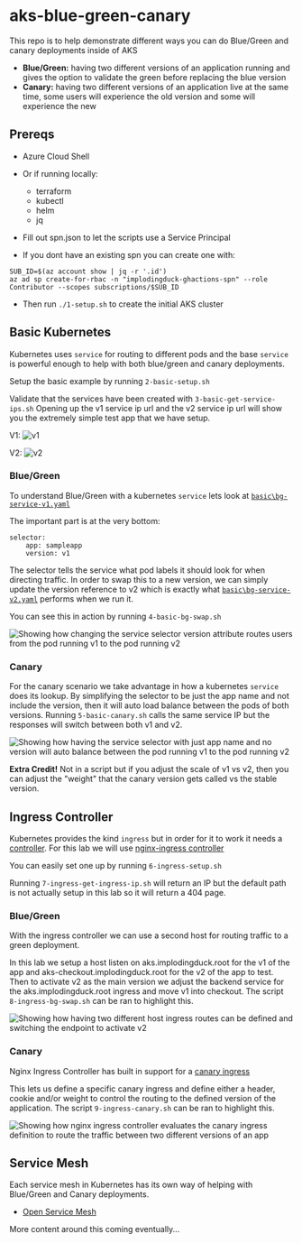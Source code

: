 # aks-blue-green-canary
This repo is to help demonstrate different ways you can do Blue/Green and canary deployments inside of AKS

* **Blue/Green:** having two different versions of an application running and gives the option to validate the green before replacing the blue version
* **Canary:** having two different versions of an application live at the same time, some users will experience the old version and some will experience the new

## Prereqs
* Azure Cloud Shell 
* Or if running locally:
    * terraform
    * kubectl
    * helm
    * jq

* Fill out spn.json to let the scripts use a Service Principal 
* If you dont have an existing spn you can create one with:
```
SUB_ID=$(az account show | jq -r '.id')
az ad sp create-for-rbac -n "implodingduck-ghactions-spn" --role Contributor --scopes subscriptions/$SUB_ID
```
* Then run ```./1-setup.sh``` to create the initial AKS cluster

## Basic Kubernetes
Kubernetes uses `service` for routing to different pods and the base `service` is powerful enough to help with both blue/green and canary deployments.

Setup the basic example by running `2-basic-setup.sh`

Validate that the services have been created with `3-basic-get-service-ips.sh`
Opening up the v1 service ip url and the v2 service ip url will show you the extremely simple test app that we have setup. 

V1:
![v1](https://raw.githubusercontent.com/implodingduck/aks-blue-green-canary/main/images/v1.png)

V2:
![v2](https://raw.githubusercontent.com/implodingduck/aks-blue-green-canary/main/images/v2.png)

### Blue/Green
To understand Blue/Green with a kubernetes `service` lets look at [`basic\bg-service-v1.yaml`](https://github.com/implodingduck/aks-blue-green-canary/blob/main/yaml/basic/bg-service-v1.yaml)

The important part is at the very bottom:
```
selector:
    app: sampleapp
    version: v1
```
The selector tells the service what pod labels it should look for when directing traffic. In order to swap this to a new version, we can simply update the version reference to v2 which is exactly what [`basic\bg-service-v2.yaml`](https://github.com/implodingduck/aks-blue-green-canary/blob/main/yaml/basic/bg-service-v2.yaml) performs when we run it. 

You can see this in action by running `4-basic-bg-swap.sh`

![Showing how changing the service selector version attribute routes users from the pod running v1 to the pod running v2](https://raw.githubusercontent.com/implodingduck/aks-blue-green-canary/main/images/basic-bg.png)


### Canary
For the canary scenario we take advantage in how a kubernetes `service` does its lookup. By simplifying the selector to be just the app name and not include the version, then it will auto load balance between the pods of both versions. Running `5-basic-canary.sh` calls the same service IP but the responses will switch between both v1 and v2. 

![Showing how having the service selector with just app name and no version will auto balance between the pod running v1 to the pod running v2](https://raw.githubusercontent.com/implodingduck/aks-blue-green-canary/main/images/basic-canary.png)


**Extra Credit!** Not in a script but if you adjust the scale of v1 vs v2, then you can adjust the "weight" that the canary version gets called vs the stable version. 


## Ingress Controller
Kubernetes provides the kind `ingress` but in order for it to work it needs a [controller](https://kubernetes.io/docs/concepts/services-networking/ingress-controllers/). For this lab we will use [nginx-ingress controller](https://github.com/kubernetes/ingress-nginx/)

You can easily set one up by running `6-ingress-setup.sh`

Running `7-ingress-get-ingress-ip.sh` will return an IP but the default path is not actually setup in this lab so it will return a 404 page.

### Blue/Green
With the ingress controller we can use a second host for routing traffic to a green deployment.

In this lab we setup a host listen on aks.implodingduck.root for the v1 of the app and aks-checkout.implodingduck.root for the v2 of the app to test. Then to activate v2 as the main version we adjust the backend service for the aks.implodingduck.root ingress and move v1 into checkout. The script `8-ingress-bg-swap.sh` can be ran to highlight this. 

![Showing how having two different host ingress routes can be defined and switching the endpoint to activate v2](https://raw.githubusercontent.com/implodingduck/aks-blue-green-canary/main/images/ingress-bg.png)

### Canary
Nginx Ingress Controller has built in support for a [canary ingress](https://kubernetes.github.io/ingress-nginx/user-guide/nginx-configuration/annotations/#canary)

This lets us define a specific canary ingress and define either a header, cookie and/or weight to control the routing to the defined version of the application. The script `9-ingress-canary.sh` can be ran to highlight this. 

![Showing how nginx ingress controller evaluates the canary ingress definition to route the traffic between two different versions of an app](https://raw.githubusercontent.com/implodingduck/aks-blue-green-canary/main/images/ingress-canary.png)

## Service Mesh
Each service mesh in Kubernetes has its own way of helping with Blue/Green and Canary deployments. 

* [Open Service Mesh](https://release-v1-0.docs.openservicemesh.io/docs/demos/canary_rollout/)

More content around this coming eventually...